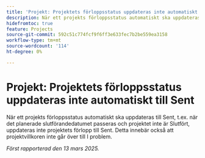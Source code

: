 ```yaml
---
title: 'Projekt: Projektets förloppsstatus uppdateras inte automatiskt till Sent'
description: När ett projekts förloppsstatus automatiskt ska uppdateras till Sent, t.ex. när det planerade slutförandedatumet passeras och projektet inte är Slutfört, uppdateras inte projektets förlopp till Sent. Detta innebär också att projektvillkoren inte går över till I problem.
hidefromtoc: true
feature: Projects
source-git-commit: 592c51c774fcf9f6ff3e633fec7b2be559ea3158
workflow-type: tm+mt
source-wordcount: '114'
ht-degree: 0%

---
```



# Projekt: Projektets förloppsstatus uppdateras inte automatiskt till Sent

När ett projekts förloppsstatus automatiskt ska uppdateras till Sent, t.ex. när det planerade slutförandedatumet passeras och projektet inte är Slutfört, uppdateras inte projektets förlopp till Sent. Detta innebär också att projektvillkoren inte går över till I problem.

_Först rapporterad den 13 mars 2025._

